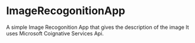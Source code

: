 # ImageRecogonitionApp
A simple Image Recogonition App that gives the description of the image 
It uses Microsoft Coignative Services Api.
